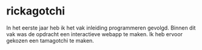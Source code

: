 # rickagotchi
In het eerste jaar heb ik het vak inleiding programmeren gevolgd. Binnen dit vak was de opdracht een interactieve webapp te maken. Ik heb ervoor gekozen een tamagotchi te maken.

